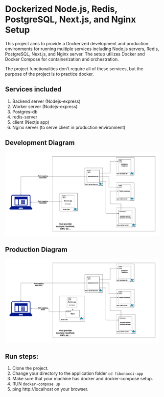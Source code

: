 # Dockerized Node.js, Redis, PostgreSQL, Next.js, and Nginx Setup

This project aims to provide a Dockerized development and production environments for running multiple services including Node.js servers, Redis, PostgreSQL, Next.js, and Nginx server. The setup utilizes Docker and Docker Compose for containerization and orchestration.

The project functionalities don't require all of these services, but the purpose of the project is to
practice docker.

## Services included

1. Backend server (Nodejs-express)
2. Worker server (Nodejs-express)
3. Postgres-db
4. redis-server
5. client (Nextjs app)
6. Nginx server (to serve client in production environment)

## Development Diagram

![Services diagram](dev.png)

## Production Diagram

![Services diagram](prod.png)

## Run steps:

1. Clone the project.
2. Change your directory to the application folder `cd fibonacci-app`
3. Make sure that your machine has docker and docker-compose setup.
4. RUN `docker-compose up`
5. ping http://localhost on your browser.
